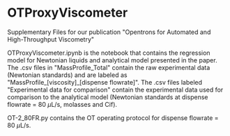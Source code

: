 # OTProxyViscometer

Supplementary Files for our publication "Opentrons for Automated and High-Throughput Viscometry"

OTProxyViscometer.ipynb is the notebook that contains the regression model for Newtonian liquids and analytical model presented in the paper. The .csv files in "MassProfile_Total" contain the raw experimental data (Newtonian standards) and are labeled as "MassProfile_[viscosity]_[dispense flowrate]". The .csv files labeled "Experimental data for comparison" contain the experimental data used for comparison to the analytical model (Newtonian standards at dispense flowrate = 80 $`\mu`$L/s, molasses and Cif).

OT-2_80FR.py contains the OT operating protocol for dispense flowrate = 80 $`\mu`$L/s. 
